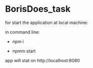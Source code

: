# BorisDoes_task

 for start the application at local machine:
 
 in command line:
 
- npm i 

- npmm start 

app will stat on http://localhost:8080
